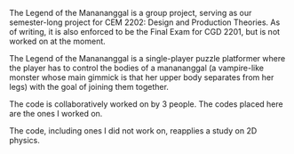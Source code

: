 The Legend of the Manananggal is a group project, serving as our semester-long project for CEM 2202: Design and Production Theories. As of writing, it is also enforced to be the Final Exam for CGD 2201, but is not worked on at the moment.

The Legend of the Manananggal is a single-player puzzle platformer where the player has to control the bodies of a manananggal (a vampire-like monster whose main gimmick is that her upper body separates from her legs) with the goal of joining them together.

The code is collaboratively worked on by 3 people. The codes placed here are the ones I worked on.

The code, including ones I did not work on, reapplies a study on 2D physics.